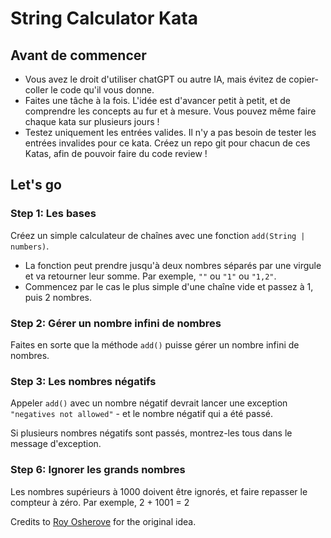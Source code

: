 # String Calculator Kata

## Avant de commencer

* Vous avez le droit d'utiliser chatGPT ou autre IA, mais évitez de copier-coller le code qu'il vous donne.
* Faites une tâche à la fois. L'idée est d'avancer petit à petit, et de comprendre les concepts au fur et à mesure. Vous pouvez même faire chaque kata sur plusieurs jours !
* Testez uniquement les entrées valides. Il n'y a pas besoin de tester les entrées invalides pour ce kata.
   Créez un repo git pour chacun de ces Katas, afin de pouvoir faire du code review !

## Let's go

### Step 1: Les bases

Créez un simple calculateur de chaînes avec une fonction ``add(String | numbers)``.

* La fonction peut prendre jusqu'à deux nombres séparés par une virgule et va retourner leur somme. Par exemple, ``""`` ou ``"1"`` ou ``"1,2"``.
* Commencez par le cas le plus simple d'une chaîne vide et passez à 1, puis 2 nombres.

### Step 2: Gérer un nombre infini de nombres
Faites en sorte que la méthode ``add()`` puisse gérer un nombre infini de nombres.

### Step 3: Les nombres négatifs

Appeler ``add()`` avec un nombre négatif devrait lancer une exception ``"negatives not allowed"`` - et le nombre négatif qui a été passé.

Si plusieurs nombres négatifs sont passés, montrez-les tous dans le message d'exception.

### Step 6: Ignorer les grands nombres

Les nombres supérieurs à 1000 doivent être ignorés, et faire repasser le compteur à zéro. Par exemple, 2 + 1001 = 2

Credits to [Roy Osherove](http://osherove.com/tdd-kata-1) for the original idea.
